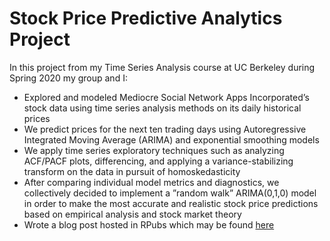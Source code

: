 # Stock Price Predictive Analytics Project

In this project from my Time Series Analysis course at UC Berkeley during Spring 2020 my group and I:

- Explored and modeled Mediocre Social Network Apps Incorporated’s stock data using time series analysis methods on its daily historical prices
- We predict prices for the next ten trading days using Autoregressive Integrated Moving Average (ARIMA) and exponential smoothing models
- We apply time series exploratory techniques such as analyzing ACF/PACF plots, differencing, and applying a variance-stabilizing transform on the data in pursuit of homoskedasticity
- After comparing individual model metrics and diagnostics, we collectively decided to implement a ”random walk” ARIMA(0,1,0) model in order to make the most accurate and realistic stock price predictions based on empirical analysis and stock market theory
- Wrote a blog post hosted in RPubs which may be found [here](https://rpubs.com/Smeet/STAT153-Blog)
